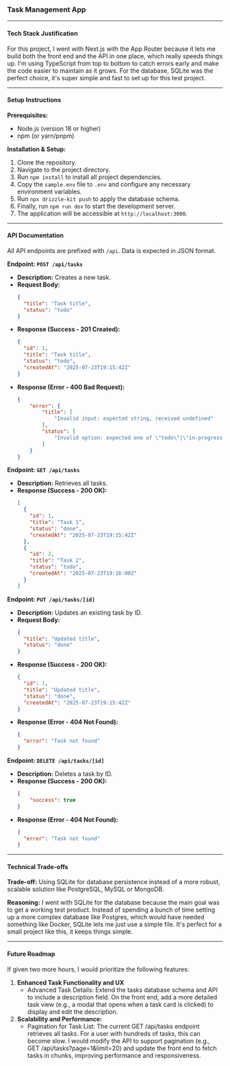### Task Management App

---
#### Tech Stack Justification

For this project, I went with Next.js with the App Router because it lets me build both the front end and the API in one place, which really speeds things up. I'm using TypeScript from top to bottom to catch errors early and make the code easier to maintain as it grows. For the database, SQLite was the perfect choice, it's super simple and fast to set up for this test project. 

---

#### Setup Instructions

**Prerequisites:**

- Node.js (version 18 or higher)
- npm (or yarn/pnpm)

**Installation & Setup:**

1.  Clone the repository.
2.  Navigate to the project directory.
3.  Run `npm install` to install all project dependencies.
4.  Copy the `sample.env` file to `.env` and configure any necessary environment variables.
5.  Run `npx drizzle-kit push` to apply the database schema.
6.  Finally, run `npm run dev` to start the development server.
7.  The application will be accessible at `http://localhost:3000`.

---

#### API Documentation

All API endpoints are prefixed with `/api`. Data is expected in JSON format.

**Endpoint: `POST /api/tasks`**

  - **Description:** Creates a new task.
  - **Request Body:**
    ```json
    {
      "title": "Task title",
      "status": "todo"
    }
    ```
  - **Response (Success - 201 Created):**
    ```json
    {
      "id": 1,
      "title": "Task title",
      "status": "todo",
      "createdAt": "2025-07-23T19:15:42Z"
    }
    ```
  - **Response (Error - 400 Bad Request):**
    ```json
    {
        "error": {
            "title": [
                "Invalid input: expected string, received undefined"
            ],
            "status": [
                "Invalid option: expected one of \"todo\"|\"in-progress\"|\"done\""
            ]
        }
    }
    ```

**Endpoint: `GET /api/tasks`**

  - **Description:** Retrieves all tasks.
  - **Response (Success - 200 OK):**
    ```json
    [
      {
        "id": 1,
        "title": "Task 1",
        "status": "done",
        "createdAt": "2025-07-23T19:15:42Z"
      },
      {
        "id": 2,
        "title": "Task 2",
        "status": "todo",
        "createdAt": "2025-07-23T19:16:00Z"
      }
    ]
    ```

**Endpoint: `PUT /api/tasks/[id]`**

  - **Description:** Updates an existing task by ID.
  - **Request Body:**
    ```json
    {
      "title": "Updated title",
      "status": "done"
    }
    ```
  - **Response (Success - 200 OK):**
    ```json
    {
      "id": 1,
      "title": "Updated title",
      "status": "done",
      "createdAt": "2025-07-23T19:15:42Z"
    }
    ```
  - **Response (Error - 404 Not Found):**
    ```json
    {
      "error": "Task not found"
    }
    ```

**Endpoint: `DELETE /api/tasks/[id]`**

  - **Description:** Deletes a task by ID.
  - **Response (Success - 200 OK):**
    ```json
    {
        "success": true
    }
    ```
  - **Response (Error - 404 Not Found):**
    ```json
    {
      "error": "Task not found"
    }
    ```

---

#### Technical Trade-offs

**Trade-off:** Using SQLite for database persistence instead of a more robust, scalable solution like PostgreSQL, MySQL or MongoDB.

**Reasoning:** I went with SQLite for the database because the main goal was to get a working test product. Instead of spending a bunch of time setting up a more complex database like Postgres, which would have needed something like Docker, SQLite lets me just use a simple file. It's perfect for a small project like this, it keeps things simple.

---

#### Future Roadmap

If given two more hours, I would prioritize the following features:

1.  **Enhanced Task Functionality and UX** 
    - Advanced Task Details: Extend the tasks database schema and API to include a description field. On the front end, add a more detailed task view (e.g., a modal that opens when a task card is clicked) to display and edit the description.
2.  **Scalability and Performance:** 
    - Pagination for Task List: The current GET /api/tasks endpoint retrieves all tasks. For a user with hundreds of tasks, this can become slow. I would modify the API to support pagination (e.g., GET /api/tasks?page=1&limit=20) and update the front end to fetch tasks in chunks, improving performance and responsiveness.








